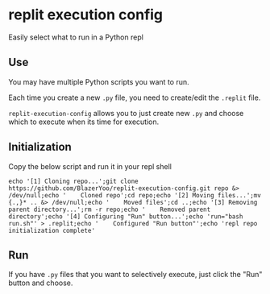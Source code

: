 # replit execution config
Easily select what to run in a Python repl

## Use
You may have multiple Python scripts you want to run.

Each time you create a new `.py` file, you need to create/edit the `.replit` file.

`replit-execution-config` allows you to just create new `.py` and choose which to execute when its time for execution.

## Initialization
Copy the below script and run it in your repl shell

`echo '[1] Cloning repo...';git clone https://github.com/BlazerYoo/replit-execution-config.git repo &> /dev/null;echo '    Cloned repo';cd repo;echo '[2] Moving files...';mv {.,}* .. &> /dev/null;echo '    Moved files';cd ..;echo '[3] Removing parent directory...';rm -r repo;echo '    Removed parent directory';echo '[4] Configuring "Run" button...';echo 'run="bash run.sh"' > .replit;echo '    Configured "Run button"';echo 'repl repo initialization complete'`

## Run
If you have `.py` files that you want to selectively execute, just click the "Run" button and choose.
